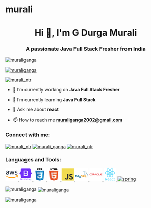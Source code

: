 # murali
<h1 align="center">Hi 👋, I'm G Durga Murali</h1>
<h3 align="center">A passionate Java Full Stack Fresher from India</h3>

<p align="left"> <img src="https://komarev.com/ghpvc/?username=muraliganga&label=Profile%20views&color=0e75b6&style=flat" alt="muraliganga" /> </p>

<p align="left"> <a href="https://github.com/ryo-ma/github-profile-trophy"><img src="https://github-profile-trophy.vercel.app/?username=muraliganga" alt="muraliganga" /></a> </p>

<p align="left"> <a href="https://twitter.com/murali_ntr" target="blank"><img src="https://img.shields.io/twitter/follow/murali_ntr?logo=twitter&style=for-the-badge" alt="murali_ntr" /></a> </p>

- 🔭 I’m currently working on **Java Full Stack Fresher**

- 🌱 I’m currently learning **Java Full Stack**

- 💬 Ask me about **react**

- 📫 How to reach me **muraliganga2002@gmail.com**

<h3 align="left">Connect with me:</h3>
<p align="left">
<a href="https://twitter.com/murali_ntr" target="blank"><img align="center" src="https://raw.githubusercontent.com/rahuldkjain/github-profile-readme-generator/master/src/images/icons/Social/twitter.svg" alt="murali_ntr" height="30" width="40" /></a>
<a href="https://fb.com/murali_ganga" target="blank"><img align="center" src="https://raw.githubusercontent.com/rahuldkjain/github-profile-readme-generator/master/src/images/icons/Social/facebook.svg" alt="murali_ganga" height="30" width="40" /></a>
<a href="https://instagram.com/murali_ntr" target="blank"><img align="center" src="https://raw.githubusercontent.com/rahuldkjain/github-profile-readme-generator/master/src/images/icons/Social/instagram.svg" alt="murali_ntr" height="30" width="40" /></a>
</p>

<h3 align="left">Languages and Tools:</h3>
<p align="left"> <a href="https://aws.amazon.com" target="_blank" rel="noreferrer"> <img src="https://raw.githubusercontent.com/devicons/devicon/master/icons/amazonwebservices/amazonwebservices-original-wordmark.svg" alt="aws" width="40" height="40"/> </a> <a href="https://getbootstrap.com" target="_blank" rel="noreferrer"> <img src="https://raw.githubusercontent.com/devicons/devicon/master/icons/bootstrap/bootstrap-plain-wordmark.svg" alt="bootstrap" width="40" height="40"/> </a> <a href="https://www.w3schools.com/css/" target="_blank" rel="noreferrer"> <img src="https://raw.githubusercontent.com/devicons/devicon/master/icons/css3/css3-original-wordmark.svg" alt="css3" width="40" height="40"/> </a> <a href="https://www.w3.org/html/" target="_blank" rel="noreferrer"> <img src="https://raw.githubusercontent.com/devicons/devicon/master/icons/html5/html5-original-wordmark.svg" alt="html5" width="40" height="40"/> </a> <a href="https://developer.mozilla.org/en-US/docs/Web/JavaScript" target="_blank" rel="noreferrer"> <img src="https://raw.githubusercontent.com/devicons/devicon/master/icons/javascript/javascript-original.svg" alt="javascript" width="40" height="40"/> </a> <a href="https://www.mysql.com/" target="_blank" rel="noreferrer"> <img src="https://raw.githubusercontent.com/devicons/devicon/master/icons/mysql/mysql-original-wordmark.svg" alt="mysql" width="40" height="40"/> </a> <a href="https://www.oracle.com/" target="_blank" rel="noreferrer"> <img src="https://raw.githubusercontent.com/devicons/devicon/master/icons/oracle/oracle-original.svg" alt="oracle" width="40" height="40"/> </a> <a href="https://reactjs.org/" target="_blank" rel="noreferrer"> <img src="https://raw.githubusercontent.com/devicons/devicon/master/icons/react/react-original-wordmark.svg" alt="react" width="40" height="40"/> </a> <a href="https://spring.io/" target="_blank" rel="noreferrer"> <img src="https://www.vectorlogo.zone/logos/springio/springio-icon.svg" alt="spring" width="40" height="40"/> </a> </p>

<p><img align="left" src="https://github-readme-stats.vercel.app/api/top-langs?username=muraliganga&show_icons=true&locale=en&layout=compact" alt="muraliganga" /></p>

<p>&nbsp;<img align="center" src="https://github-readme-stats.vercel.app/api?username=muraliganga&show_icons=true&locale=en" alt="muraliganga" /></p>

<p><img align="center" src="https://github-readme-streak-stats.herokuapp.com/?user=muraliganga&" alt="muraliganga" /></p>

